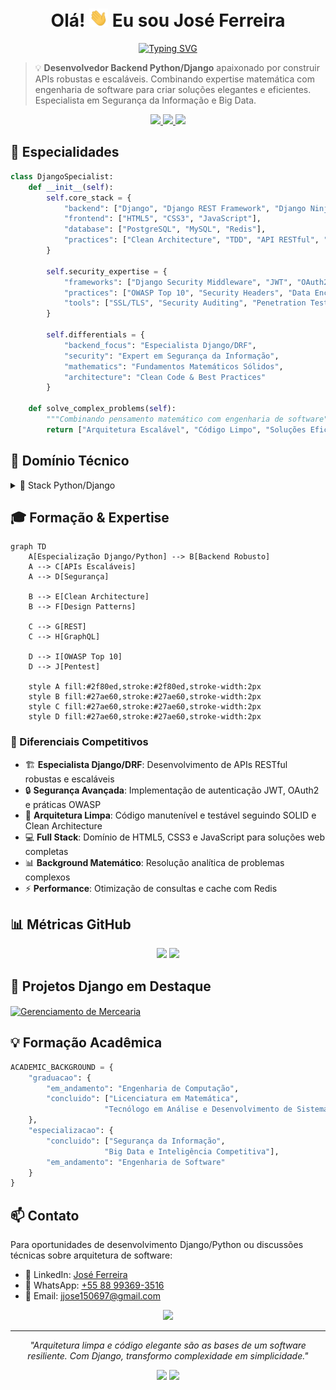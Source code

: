 # <div align="center">Olá! <img src="https://raw.githubusercontent.com/ABSphreak/ABSphreak/master/gifs/Hi.gif" width="30px"> Eu sou José Ferreira</div>

<div align="center">
  <a href="https://git.io/typing-svg">
    <img src="https://readme-typing-svg.demolab.com?font=Fira+Code&weight=600&size=24&pause=1000&color=2F81F7&center=true&vCenter=true&width=435&lines=Django+%26+DRF+Specialist;Python+Backend+Developer;Clean+Architecture+Expert;Secure+Development+Pro" alt="Typing SVG" />
  </a>
</div>

> 💡 **Desenvolvedor Backend Python/Django** apaixonado por construir APIs robustas e escaláveis. Combinando expertise matemática com engenharia de software para criar soluções elegantes e eficientes. Especialista em Segurança da Informação e Big Data.

<div align="center">
  <a href="https://www.linkedin.com/in/josé-ferreira-9a659a242/">
    <img src="https://img.shields.io/badge/LinkedIn-0077B5?style=for-the-badge&logo=linkedin&logoColor=white" />
  </a>
  <a href="https://api.whatsapp.com/send?phone=+5588993693516">
    <img src="https://img.shields.io/badge/WhatsApp-25D366?style=for-the-badge&logo=whatsapp&logoColor=white" />
  </a>
  <a href="mailto:jjose150697@gmail.com">
    <img src="https://img.shields.io/badge/Gmail-D14836?style=for-the-badge&logo=gmail&logoColor=white" />
  </a>
</div>

## 🎯 Especialidades

```python
class DjangoSpecialist:
    def __init__(self):
        self.core_stack = {
            "backend": ["Django", "Django REST Framework", "Django Ninja", "Celery"],
            "frontend": ["HTML5", "CSS3", "JavaScript"],
            "database": ["PostgreSQL", "MySQL", "Redis"],
            "practices": ["Clean Architecture", "TDD", "API RESTful", "SOLID"]
        }
        
        self.security_expertise = {
            "frameworks": ["Django Security Middleware", "JWT", "OAuth2"],
            "practices": ["OWASP Top 10", "Security Headers", "Data Encryption"],
            "tools": ["SSL/TLS", "Security Auditing", "Penetration Testing"]
        }
        
        self.differentials = {
            "backend_focus": "Especialista Django/DRF",
            "security": "Expert em Segurança da Informação",
            "mathematics": "Fundamentos Matemáticos Sólidos",
            "architecture": "Clean Code & Best Practices"
        }
    
    def solve_complex_problems(self):
        """Combinando pensamento matemático com engenharia de software"""
        return ["Arquitetura Escalável", "Código Limpo", "Soluções Eficientes"]
```

## 🚀 Domínio Técnico

<details>
<summary>🐍 Stack Python/Django</summary>

### Backend Expertise
![Python](https://img.shields.io/badge/Python-3776AB?style=for-the-badge&logo=python&logoColor=white)
![Django](https://img.shields.io/badge/Django-092E20?style=for-the-badge&logo=django&logoColor=white)
![DRF](https://img.shields.io/badge/Django_REST_Framework-092E20?style=for-the-badge&logo=django&logoColor=white)
![Celery](https://img.shields.io/badge/Celery-37814A?style=for-the-badge&logo=celery&logoColor=white)

### Frontend & Design
![HTML5](https://img.shields.io/badge/HTML5-E34F26?style=for-the-badge&logo=html5&logoColor=white)
![CSS3](https://img.shields.io/badge/CSS3-1572B6?style=for-the-badge&logo=css3&logoColor=white)
![JavaScript](https://img.shields.io/badge/JavaScript-F7DF1E?style=for-the-badge&logo=javascript&logoColor=black)
![Bootstrap](https://img.shields.io/badge/Bootstrap-563D7C?style=for-the-badge&logo=bootstrap&logoColor=white)

### Banco de Dados
![PostgreSQL](https://img.shields.io/badge/PostgreSQL-316192?style=for-the-badge&logo=postgresql&logoColor=white)
![MySQL](https://img.shields.io/badge/MySQL-00000F?style=for-the-badge&logo=mysql&logoColor=white)
![Redis](https://img.shields.io/badge/Redis-DC382D?style=for-the-badge&logo=redis&logoColor=white)

### DevOps & Ferramentas
![Docker](https://img.shields.io/badge/Docker-2496ED?style=for-the-badge&logo=docker&logoColor=white)
![AWS](https://img.shields.io/badge/AWS-232F3E?style=for-the-badge&logo=amazon-aws&logoColor=white)
![Nginx](https://img.shields.io/badge/Nginx-009639?style=for-the-badge&logo=nginx&logoColor=white)
</details>

## 🎓 Formação & Expertise

```mermaid
graph TD
    A[Especialização Django/Python] --> B[Backend Robusto]
    A --> C[APIs Escaláveis]
    A --> D[Segurança]
    
    B --> E[Clean Architecture]
    B --> F[Design Patterns]
    
    C --> G[REST]
    C --> H[GraphQL]
    
    D --> I[OWASP Top 10]
    D --> J[Pentest]
    
    style A fill:#2f80ed,stroke:#2f80ed,stroke-width:2px
    style B fill:#27ae60,stroke:#27ae60,stroke-width:2px
    style C fill:#27ae60,stroke:#27ae60,stroke-width:2px
    style D fill:#27ae60,stroke:#27ae60,stroke-width:2px
```

### 🌟 Diferenciais Competitivos
- 🏗️ **Especialista Django/DRF**: Desenvolvimento de APIs RESTful robustas e escaláveis
- 🔒 **Segurança Avançada**: Implementação de autenticação JWT, OAuth2 e práticas OWASP
- 🎯 **Arquitetura Limpa**: Código manutenível e testável seguindo SOLID e Clean Architecture
- 💻 **Full Stack**: Domínio de HTML5, CSS3 e JavaScript para soluções web completas
- 📊 **Background Matemático**: Resolução analítica de problemas complexos
- ⚡ **Performance**: Otimização de consultas e cache com Redis

## 📊 Métricas GitHub

<div align="center">
  <img height="180em" src="https://github-readme-stats.vercel.app/api?username=josejfs&show_icons=true&theme=tokyonight&include_all_commits=true&count_private=true&hide_border=true"/>
  <img height="180em" src="https://github-readme-stats.vercel.app/api/top-langs/?username=josejfs&layout=compact&langs_count=7&theme=tokyonight&hide_border=true"/>
</div>

## 🎯 Projetos Django em Destaque
  <a href="https://github.com/josejfs/PYTHON/tree/main/GERENCIAMENTO_DE_MERCEARIA">
      <img align="center" src="https://github-readme-stats.vercel.app/api/pin/?username=josejfs&repo=PYTHON&theme=tokyonight" alt="Gerenciamento de Mercearia" />
  </a>
</div>

## 💡 Formação Acadêmica

```python
ACADEMIC_BACKGROUND = {
    "graduacao": {
        "em_andamento": "Engenharia de Computação",
        "concluido": ["Licenciatura em Matemática", 
                     "Tecnólogo em Análise e Desenvolvimento de Sistemas"]
    },
    "especializacao": {
        "concluido": ["Segurança da Informação",
                     "Big Data e Inteligência Competitiva"],
        "em_andamento": "Engenharia de Software"
    }
}
```

## 📫 Contato

Para oportunidades de desenvolvimento Django/Python ou discussões técnicas sobre arquitetura de software:

- 💼 LinkedIn: [José Ferreira](https://www.linkedin.com/in/josé-ferreira-9a659a242/)
- 📱 WhatsApp: [+55 88 99369-3516](https://api.whatsapp.com/send?phone=+5588993693516)
- 📧 Email: [jjose150697@gmail.com](mailto:jjose150697@gmail.com)

<div align="center">
  <img src="https://github-readme-streak-stats.herokuapp.com/?user=josejfs&theme=tokyonight&hide_border=true"/>
</div>

---
<p align="center">
  <i>"Arquitetura limpa e código elegante são as bases de um software resiliente. Com Django, transformo complexidade em simplicidade."</i>
</p>

<div align="center">
  <img src="https://forthebadge.com/images/badges/built-with-love.svg" />
  <img src="https://forthebadge.com/images/badges/made-with-python.svg" />
</div>
